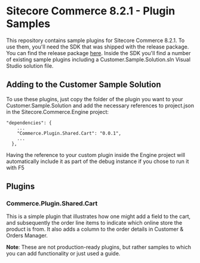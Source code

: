 # Sitecore Commerce 8.2.1 - Plugin Samples

This repository contains sample plugins for Sitecore Commerce 8.2.1. To use them, you'll need the SDK that was shipped with the release package. You can find the release package [here](https://dev.sitecore.net/Downloads/Sitecore_Commerce/821/Sitecore_Commerce_821.aspx). Inside the SDK you'll find a number of existing sample plugins including a Customer.Sample.Solution.sln Visual Studio solution file. 

## Adding to the Customer Sample Solution

To use these plugins, just copy the folder of the plugin you want to your Customer.Sample.Solution and add the necessary references to project.json in the Sitecore.Commerce.Engine project:

```
"dependencies": {
    ...  
    "Commerce.Plugin.Shared.Cart": "0.0.1",
    ...
  },
  ```
Having the reference to your custom plugin inside the Engine project will automatically include it as part of the debug instance if you chose to run it with F5

## Plugins

### Commerce.Plugin.Shared.Cart
This is a simple plugin that illustrates how one might add a field to the cart, and subsequently the order line items to indicate which online store the product is from. It also adds a column to the order details in Customer & Orders Manager.


**Note**: These are not production-ready plugins, but rather samples to which you can add functionality or just used a guide. 
